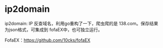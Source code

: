 # ip2domain

ip2domain: IP 反查域名，利用go重构了一下，爬虫爬的是 138.com。保存结果为json格式，可集成到 fofaEX中，也可独立运行。

FofaEX：https://github.com/10cks/fofaEX

